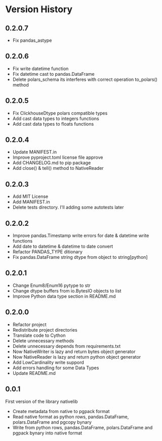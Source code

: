 # Version History

## 0.2.0.7

* Fix pandas_astype

## 0.2.0.6

* Fix write datetime function
* Fix datetime cast to pandas.DataFrame
* Delete polars_schema its interferes with correct operation to_polars() method

## 0.2.0.5

* Fix ClickhouseDtype polars compatible types
* Add cast data types to integers functions
* Add cast data types to floats functions

## 0.2.0.4

* Update MANIFEST.in
* Improve pyproject.toml license file approve
* Add CHANGELOG.md to pip package
* Add close() & tell() method to NativeReader

## 0.2.0.3

* Add MIT License
* Add MANIFEST.in
* Delete tests directory. I'll adding some autotests later

## 0.2.0.2

* Improve pandas.Timestamp write errors for date & datetime write functions
* Add date to datetime & datetime to date convert
* Refactor PANDAS_TYPE ditionary
* Fix pandas.DataFrame string dtype from object to string[python]

## 0.2.0.1

* Change Enum8/Enum16 pytype to str
* Change dtype buffers from io.BytesIO objects to list
* Improve Python data type section in README.md

## 0.2.0.0

* Refactor project
* Redistribute project directories
* Translate code to Cython
* Delete unnecessary methods
* Delete unnecessary depends from requirements.txt
* Now NativeWriter is lazy and return bytes object generator
* Now NativeReader is lazy and return python object generator
* Add LowCardinality write suppord
* Add errors handling for some Data Types
* Update README.md

## 0.0.1

First version of the library nativelib

* Create metadata from native to pgpack format
* Read native format as python rows, pandas.DataFrame, polars.DataFrame and pgcopy bynary
* Write from python rows, pandas.DataFrame, polars.DataFrame and pgpack bynary into native format
